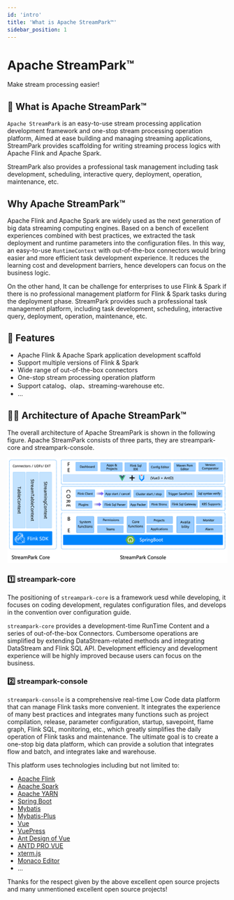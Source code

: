 ```yaml
---
id: 'intro'
title: 'What is Apache StreamPark™'
sidebar_position: 1
---
```


# Apache StreamPark™

Make stream processing easier!

## 🚀 What is Apache StreamPark™

`Apache StreamPark` is an easy-to-use stream processing application development framework and one-stop stream processing operation platform, Aimed at ease building and managing streaming applications, StreamPark provides scaffolding for writing streaming process logics with Apache Flink and Apache Spark.

StreamPark also provides a professional task management including task development, scheduling, interactive query, deployment, operation, maintenance, etc.

## Why Apache StreamPark™

Apache Flink and Apache Spark are widely used as the next generation of big data streaming computing engines. Based on a bench of excellent experiences combined with best practices, we extracted the task deployment and runtime parameters into the configuration files. In this way, an easy-to-use `RuntimeContext` with out-of-the-box connectors would bring easier and more efficient task development experience. It reduces the learning cost and development barriers, hence developers can focus on the business logic.

On the other hand, It can be challenge for enterprises to use Flink & Spark if there is no professional management platform for Flink & Spark tasks during the deployment phase. StreamPark provides such a professional task management platform, including task development, scheduling, interactive query, deployment, operation, maintenance, etc.

## 🎉 Features

* Apache Flink & Apache Spark application development scaffold
* Support multiple versions of Flink & Spark
* Wide range of out-of-the-box connectors
* One-stop stream processing operation platform
* Support catalog、olap、streaming-warehouse etc.
* ...

## 🏳‍🌈 Architecture of Apache StreamPark™

The overall architecture of Apache StreamPark is shown in the following figure. Apache StreamPark consists of three parts, they are streampark-core and streampark-console.

![StreamPark Archite](/doc/image_en/streampark_archite.png)

### 1️⃣ streampark-core

The positioning of `streampark-core` is a framework uesd while developing, it focuses on coding development, regulates configuration files, and develops in the convention over configuration guide.

`streampark-core` provides a development-time RunTime Content and a series of out-of-the-box Connectors. Cumbersome operations are simplified by extending DataStream-related methods and integrating DataStream and Flink SQL API. Development efficiency and development experience will be highly improved because users can focus on the business.

### 2️⃣ streampark-console

`streampark-console` is a comprehensive real-time Low Code data platform that can manage Flink tasks more convenient.
It integrates the experience of many best practices and integrates many functions such as project compilation, release,
parameter configuration, startup, savepoint, flame graph, Flink SQL, monitoring, etc., which greatly simplifies the daily operation of Flink tasks and maintenance. The ultimate goal is to create a one-stop big data platform, which can provide a solution that integrates flow and batch, and integrates lake and warehouse.

This platform uses technologies including but not limited to:

* [Apache Flink](http://flink.apache.org)
* [Apache Spark](http://spark.apache.org)
* [Apache YARN](http://hadoop.apache.org)
* [Spring Boot](https://spring.io/projects/spring-boot/)
* [Mybatis](http://www.mybatis.org)
* [Mybatis-Plus](http://mp.baomidou.com)
* [Vue](https://cn.vuejs.org/)
* [VuePress](https://vuepress.vuejs.org/)
* [Ant Design of Vue](https://antdv.com/)
* [ANTD PRO VUE](https://pro.antdv)
* [xterm.js](https://xtermjs.org/)
* [Monaco Editor](https://microsoft.github.io/monaco-editor/)
* ...

Thanks for the respect given by the above excellent open source projects and many unmentioned excellent open source projects!
